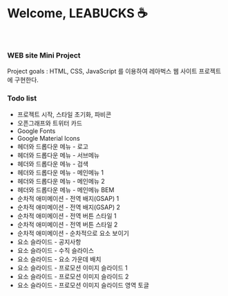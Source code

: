 <h1>Welcome, LEABUCKS ☕️ </h1>
<br>
<h3>WEB site Mini Project</h3>
Project goals : HTML, CSS, JavaScript 를 이용하여 레아벅스 웹 사이트 프로젝트에 구현한다.
<br>
<h3>Todo list</h3>
<ul>
    <li>프로젝트 시작, 스타일 초기화, 파비콘</li>
    <li>오픈그래프와 트위터 카드</li>
    <li>Google Fonts</li>
    <li>Google Material Icons</li>
    <li>헤더와 드롭다운 메뉴 - 로고</li>
    <li>헤더와 드롭다운 메뉴 - 서브메뉴</li>
    <li>헤더와 드롭다운 메뉴 - 검색</li>
    <li>헤더와 드롭다운 메뉴 - 메인메뉴 1</li>
    <li>헤더와 드롭다운 메뉴 - 메인메뉴 2</li>
    <li>헤더와 드롭다운 메뉴 - 메인메뉴 BEM</li>
    <li>순차적 애미메이션 - 전역 배지(GSAP) 1</li>
    <li>순차적 애미메이션 - 전역 배지(GSAP) 2</li>
    <li>순차적 애미메이션 - 전역 버튼 스타일 1</li>
    <li>순차적 애미메이션 - 전역 버튼 스타일 2</li>
    <li>순차적 애미메이션 - 순차적으로 요소 보이기</li>
    <li>요소 슬라이드 - 공지사항</li>
    <li>요소 슬라이드 - 수직 슬라이스</li>
    <li>요소 슬라이드 - 요소 가운데 배치</li>
    <li>요소 슬라이드 - 프로모션 이미지 슬라이드 1</li>
    <li>요소 슬라이드 - 프로모션 이미지 슬라이드 2</li>
    <li>요소 슬라이드 - 프로모션 이미지 슬라이드 영역 토글</li>
</ul>
